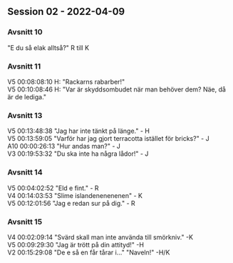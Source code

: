 ## Session 02 - 2022-04-09   

### Avsnitt 10   
"E du så elak alltså?" R till K    

### Avsnitt 11   
V5 00:08:08:10 H: "Rackarns rabarber!"   
V5 00:10:08:46 H: "Var är skyddsombudet när man behöver dem? Näe, då är de lediga."   

### Avsnitt 13   
V5 00:13:48:38 "Jag har inte tänkt på länge." - H   
V5 00:13:59:05 "Varför har jag gjort terracotta istället för bricks?" - J   
A10 00:00:26:13 "Hur andas man?" - J   
V3 00:19:53:32  "Du ska inte ha några lådor!" - J   

### Avsnitt 14   
V5 00:04:02:52 "Eld e fint." - R    
V4 00:14:03:53 "Slime islandenenenenen" - K   
V5 00:12:01:56 "Jag e redan sur på dig." - R   

### Avsnitt 15  
V4 00:02:09:14  "Svärd skall man inte använda till smörkniv." -K  
V5 00:09:29:30 "Jag är trött på din attityd!" -H  
V2 00:15:29:08 "De e så en får tårar i..." "Naveln!" -H/K  

